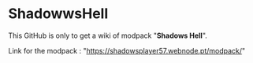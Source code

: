 # ShadowwsHell
This GitHub is only to get a wiki of modpack "**Shadows Hell**".

Link for the modpack : "https://shadowsplayer57.webnode.pt/modpack/"
